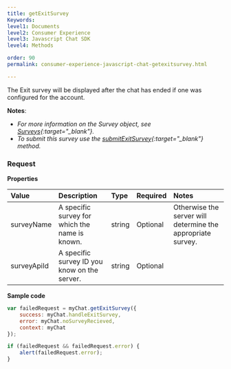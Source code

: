```yaml
---
title: getExitSurvey
Keywords:
level1: Documents
level2: Consumer Experience
level3: Javascript Chat SDK
level4: Methods

order: 90
permalink: consumer-experience-javascript-chat-getexitsurvey.html

---
```


The Exit survey will be displayed after the chat has ended if one was configured for the account.

**Notes**:

- *For more information on the Survey object, see [Surveys](consumer-experience-javascript-chat-surveys.html){:target="_blank"}.*
- *To submit this survey use the [submitExitSurvey](consumer-experience-javascript-chat-submitexitsurvey.html){:target="_blank"} method.*

### Request

**Properties**

| Value | Description | Type | Required | Notes |
| :--- | :--- | :--- | :--- | :--- |
| surveyName | A specific survey for which the name is known. | string | Optional | Otherwise the server will determine the appropriate survey. | 
| surveyApiId | A specific survey ID you know on the server. | string | Optional | |

**Sample code**

```javascript
var failedRequest = myChat.getExitSurvey({
    success: myChat.handleExitSurvey,
    error: myChat.noSurveyRecieved,
    context: myChat
});

if (failedRequest && failedRequest.error) {
    alert(failedRequest.error);
}
```                                                                                                                      

